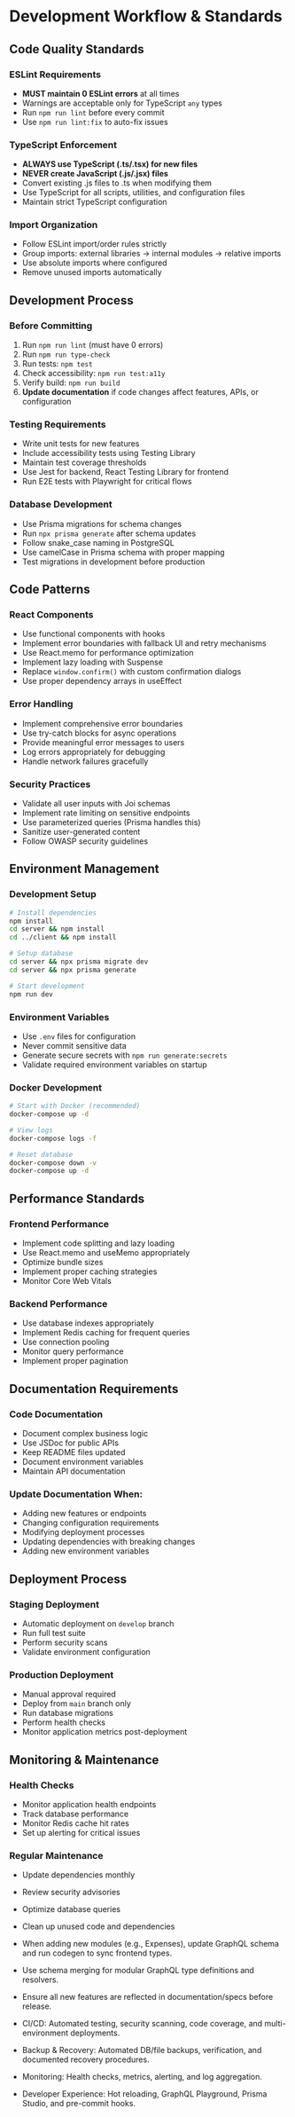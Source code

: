 # Development Workflow & Standards

## Code Quality Standards

### ESLint Requirements

- **MUST maintain 0 ESLint errors** at all times
- Warnings are acceptable only for TypeScript `any` types
- Run `npm run lint` before every commit
- Use `npm run lint:fix` to auto-fix issues

### TypeScript Enforcement

- **ALWAYS use TypeScript (.ts/.tsx) for new files**
- **NEVER create JavaScript (.js/.jsx) files**
- Convert existing .js files to .ts when modifying them
- Use TypeScript for all scripts, utilities, and configuration files
- Maintain strict TypeScript configuration

### Import Organization

- Follow ESLint import/order rules strictly
- Group imports: external libraries → internal modules → relative imports
- Use absolute imports where configured
- Remove unused imports automatically

## Development Process

### Before Committing

1. Run `npm run lint` (must have 0 errors)
2. Run `npm run type-check`
3. Run tests: `npm test`
4. Check accessibility: `npm run test:a11y`
5. Verify build: `npm run build`
6. **Update documentation** if code changes affect features, APIs, or configuration

### Testing Requirements

- Write unit tests for new features
- Include accessibility tests using Testing Library
- Maintain test coverage thresholds
- Use Jest for backend, React Testing Library for frontend
- Run E2E tests with Playwright for critical flows

### Database Development

- Use Prisma migrations for schema changes
- Run `npx prisma generate` after schema updates
- Follow snake_case naming in PostgreSQL
- Use camelCase in Prisma schema with proper mapping
- Test migrations in development before production

## Code Patterns

### React Components

- Use functional components with hooks
- Implement error boundaries with fallback UI and retry mechanisms
- Use React.memo for performance optimization
- Implement lazy loading with Suspense
- Replace `window.confirm()` with custom confirmation dialogs
- Use proper dependency arrays in useEffect

### Error Handling

- Implement comprehensive error boundaries
- Use try-catch blocks for async operations
- Provide meaningful error messages to users
- Log errors appropriately for debugging
- Handle network failures gracefully

### Security Practices

- Validate all user inputs with Joi schemas
- Implement rate limiting on sensitive endpoints
- Use parameterized queries (Prisma handles this)
- Sanitize user-generated content
- Follow OWASP security guidelines

## Environment Management

### Development Setup

```bash
# Install dependencies
npm install
cd server && npm install
cd ../client && npm install

# Setup database
cd server && npx prisma migrate dev
cd server && npx prisma generate

# Start development
npm run dev
```

### Environment Variables

- Use `.env` files for configuration
- Never commit sensitive data
- Generate secure secrets with `npm run generate:secrets`
- Validate required environment variables on startup

### Docker Development

```bash
# Start with Docker (recommended)
docker-compose up -d

# View logs
docker-compose logs -f

# Reset database
docker-compose down -v
docker-compose up -d
```

## Performance Standards

### Frontend Performance

- Implement code splitting and lazy loading
- Use React.memo and useMemo appropriately
- Optimize bundle sizes
- Implement proper caching strategies
- Monitor Core Web Vitals

### Backend Performance

- Use database indexes appropriately
- Implement Redis caching for frequent queries
- Use connection pooling
- Monitor query performance
- Implement proper pagination

## Documentation Requirements

### Code Documentation

- Document complex business logic
- Use JSDoc for public APIs
- Keep README files updated
- Document environment variables
- Maintain API documentation

### Update Documentation When:

- Adding new features or endpoints
- Changing configuration requirements
- Modifying deployment processes
- Updating dependencies with breaking changes
- Adding new environment variables

## Deployment Process

### Staging Deployment

- Automatic deployment on `develop` branch
- Run full test suite
- Perform security scans
- Validate environment configuration

### Production Deployment

- Manual approval required
- Deploy from `main` branch only
- Run database migrations
- Perform health checks
- Monitor application metrics post-deployment

## Monitoring & Maintenance

### Health Checks

- Monitor application health endpoints
- Track database performance
- Monitor Redis cache hit rates
- Set up alerting for critical issues

### Regular Maintenance

- Update dependencies monthly
- Review security advisories
- Optimize database queries
- Clean up unused code and dependencies

- When adding new modules (e.g., Expenses), update GraphQL schema and run codegen to sync frontend types.
- Use schema merging for modular GraphQL type definitions and resolvers.
- Ensure all new features are reflected in documentation/specs before release.

- CI/CD: Automated testing, security scanning, code coverage, and multi-environment deployments.
- Backup & Recovery: Automated DB/file backups, verification, and documented recovery procedures.
- Monitoring: Health checks, metrics, alerting, and log aggregation.
- Developer Experience: Hot reloading, GraphQL Playground, Prisma Studio, and pre-commit hooks.
